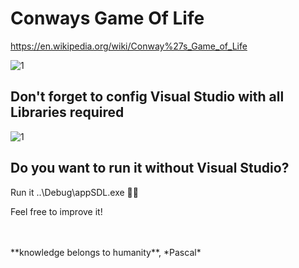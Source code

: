 # Conways Game Of Life

https://en.wikipedia.org/wiki/Conway%27s_Game_of_Life
 
![1](https://user-images.githubusercontent.com/43474323/213617273-dcbd72fd-c9d0-4529-a838-40ae5b081144.png)


## Don't forget to config Visual Studio with all Libraries required
![1](https://user-images.githubusercontent.com/43474323/213341903-8ee93008-28b5-4e43-9410-44c189dba87c.png)


## Do you want to run it without Visual Studio?

Run it ..\Debug\appSDL.exe 🏃‍♂️

 
Feel free to improve it!

<BR>
<BR>
**knowledge belongs to humanity**, *Pascal*
